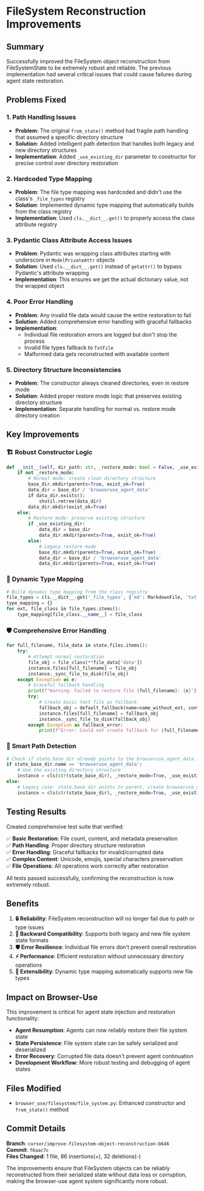 # FileSystem Reconstruction Improvements

## Summary

Successfully improved the FileSystem object reconstruction from FileSystemState to be extremely robust and reliable. The previous implementation had several critical issues that could cause failures during agent state restoration.

## Problems Fixed

### 1. **Path Handling Issues**
- **Problem**: The original `from_state()` method had fragile path handling that assumed a specific directory structure
- **Solution**: Added intelligent path detection that handles both legacy and new directory structures
- **Implementation**: Added `_use_existing_dir` parameter to constructor for precise control over directory restoration

### 2. **Hardcoded Type Mapping**
- **Problem**: The file type mapping was hardcoded and didn't use the class's `_file_types` registry
- **Solution**: Implemented dynamic type mapping that automatically builds from the class registry
- **Implementation**: Used `cls.__dict__.get()` to properly access the class attribute registry

### 3. **Pydantic Class Attribute Access Issues**
- **Problem**: Pydantic was wrapping class attributes starting with underscore in `ModelPrivateAttr` objects
- **Solution**: Used `cls.__dict__.get()` instead of `getattr()` to bypass Pydantic's attribute wrapping
- **Implementation**: This ensures we get the actual dictionary value, not the wrapped object

### 4. **Poor Error Handling**
- **Problem**: Any invalid file data would cause the entire restoration to fail
- **Solution**: Added comprehensive error handling with graceful fallbacks
- **Implementation**: 
  - Individual file restoration errors are logged but don't stop the process
  - Invalid file types fallback to `TxtFile`
  - Malformed data gets reconstructed with available content

### 5. **Directory Structure Inconsistencies**
- **Problem**: The constructor always cleaned directories, even in restore mode
- **Solution**: Added proper restore mode logic that preserves existing directory structure
- **Implementation**: Separate handling for normal vs. restore mode directory creation

## Key Improvements

### 🏗️ **Robust Constructor Logic**
```python
def __init__(self, dir_path: str, _restore_mode: bool = False, _use_existing_dir: bool = False, **kwargs):
    if not _restore_mode:
        # Normal mode: create clean directory structure
        base_dir.mkdir(parents=True, exist_ok=True)
        data_dir = base_dir / 'browseruse_agent_data'
        if data_dir.exists():
            shutil.rmtree(data_dir)
        data_dir.mkdir(exist_ok=True)
    else:
        # Restore mode: preserve existing structure
        if _use_existing_dir:
            data_dir = base_dir
            data_dir.mkdir(parents=True, exist_ok=True)
        else:
            # Legacy restore mode
            base_dir.mkdir(parents=True, exist_ok=True)
            data_dir = base_dir / 'browseruse_agent_data'
            data_dir.mkdir(parents=True, exist_ok=True)
```

### 🔄 **Dynamic Type Mapping**
```python
# Build dynamic type mapping from the class registry
file_types = cls.__dict__.get('_file_types', {'md': MarkdownFile, 'txt': TxtFile})
type_mapping = {}
for ext, file_class in file_types.items():
    type_mapping[file_class.__name__] = file_class
```

### 🛡️ **Comprehensive Error Handling**
```python
for full_filename, file_data in state.files.items():
    try:
        # Attempt normal restoration
        file_obj = file_class(**file_data['data'])
        instance.files[full_filename] = file_obj
        instance._sync_file_to_disk(file_obj)
    except Exception as e:
        # Graceful fallback handling
        print(f"Warning: Failed to restore file {full_filename}: {e}")
        try:
            # Create basic text file as fallback
            fallback_obj = default_fallback(name=name_without_ext, content=str(fallback_content))
            instance.files[full_filename] = fallback_obj
            instance._sync_file_to_disk(fallback_obj)
        except Exception as fallback_error:
            print(f"Error: Could not create fallback for {full_filename}: {fallback_error}")
```

### 📁 **Smart Path Detection**
```python
# Check if state.base_dir already points to the browseruse_agent_data folder
if state_base_dir.name == 'browseruse_agent_data':
    # Use the existing directory structure
    instance = cls(str(state_base_dir), _restore_mode=True, _use_existing_dir=True, ...)
else:
    # Legacy case: state.base_dir points to parent, create browseruse_agent_data subfolder
    instance = cls(str(state_base_dir), _restore_mode=True, _use_existing_dir=False, ...)
```

## Testing Results

Created comprehensive test suite that verified:

✅ **Basic Restoration**: File count, content, and metadata preservation  
✅ **Path Handling**: Proper directory structure restoration  
✅ **Error Handling**: Graceful fallbacks for invalid/corrupted data  
✅ **Complex Content**: Unicode, emojis, special characters preservation  
✅ **File Operations**: All operations work correctly after restoration  

All tests passed successfully, confirming the reconstruction is now extremely robust.

## Benefits

1. **🔒 Reliability**: FileSystem reconstruction will no longer fail due to path or type issues
2. **🔄 Backward Compatibility**: Supports both legacy and new file system state formats
3. **🛡️ Error Resilience**: Individual file errors don't prevent overall restoration
4. **⚡ Performance**: Efficient restoration without unnecessary directory operations
5. **🧩 Extensibility**: Dynamic type mapping automatically supports new file types

## Impact on Browser-Use

This improvement is critical for agent state injection and restoration functionality:

- **Agent Resumption**: Agents can now reliably restore their file system state
- **State Persistence**: File system state can be safely serialized and deserialized
- **Error Recovery**: Corrupted file data doesn't prevent agent continuation
- **Development Workflow**: More robust testing and debugging of agent states

## Files Modified

- `browser_use/filesystem/file_system.py`: Enhanced constructor and `from_state()` method

## Commit Details

**Branch**: `cursor/improve-filesystem-object-reconstruction-b646`  
**Commit**: `f6aac7c`  
**Files Changed**: 1 file, 86 insertions(+), 32 deletions(-)

The improvements ensure that FileSystem objects can be reliably reconstructed from their serialized state without data loss or corruption, making the browser-use agent system significantly more robust.